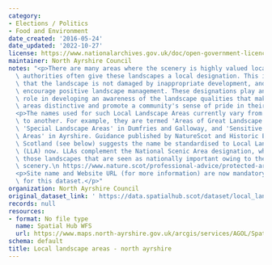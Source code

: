 ```yaml
---
category:
- Elections / Politics
- Food and Environment
date_created: '2016-05-24'
date_updated: '2022-10-27'
license: https://www.nationalarchives.gov.uk/doc/open-government-licence/version/3/
maintainer: North Ayrshire Council
notes: "<p>There are many areas where the scenery is highly valued locally and local\
  \ authorities often give these landscapes a local designation. This is to ensure\
  \ that the landscape is not damaged by inappropriate development, and in some cases\
  \ encourage positive landscape management. These designations play an important\
  \ role in developing an awareness of the landscape qualities that make particular\
  \ areas distinctive and promote a community's sense of pride in their surroundings.</p>\n\
  <p>The names used for such Local Landscape Areas currently vary from one local authority\
  \ to another. For example, they are termed 'Areas of Great Landscape Value' in Moray,\
  \ 'Special Landscape Areas' in Dumfries and Galloway, and 'Sensitive Landscape Character\
  \ Areas' in Ayrshire. Guidance published by NatureScot and Historic Environment\
  \ Scotland (see below) suggests the name be standardised to Local Landscape Areas\
  \ (LLA) now. LLAs complement the National Scenic Area designation, which identifies\
  \ those landscapes that are seen as nationally important owing to their unsurpassed\
  \ scenery.\n https://www.nature.scot/professional-advice/protected-areas-and-species/protected-areas/local-designations/local-landscape-areas</p>\n\
  <p>Site name and Website URL (for more information) are now mandatory attributes\
  \ for this dataset.</p>"
organization: North Ayrshire Council
original_dataset_link: ' https://data.spatialhub.scot/dataset/local_landscape_designation-na'
records: null
resources:
- format: No file type
  name: Spatial Hub WFS
  url: https://www.maps.north-ayrshire.gov.uk/arcgis/services/AGOL/Spatial_Hub/MapServer/WFSServer?request=GetCapabilities&service=WFS
schema: default
title: Local landscape areas - north ayrshire
---
```

